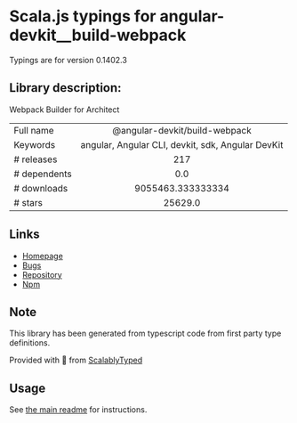 
# Scala.js typings for angular-devkit__build-webpack

Typings are for version 0.1402.3

## Library description:
Webpack Builder for Architect

|                    |                 |
| ------------------ | :-------------: |
| Full name          | @angular-devkit/build-webpack |
| Keywords           | angular, Angular CLI, devkit, sdk, Angular DevKit |
| # releases         | 217 |
| # dependents       | 0.0 |
| # downloads        | 9055463.333333334 |
| # stars            | 25629.0 |

## Links
- [Homepage](https://github.com/angular/angular-cli)
- [Bugs](https://github.com/angular/angular-cli/issues)
- [Repository](https://github.com/angular/angular-cli)
- [Npm](https://www.npmjs.com/package/%40angular-devkit%2Fbuild-webpack)
    


## Note
This library has been generated from typescript code from first party type definitions.

Provided with :purple_heart: from [ScalablyTyped](https://github.com/oyvindberg/ScalablyTyped)

## Usage
See [the main readme](../../readme.md) for instructions.



